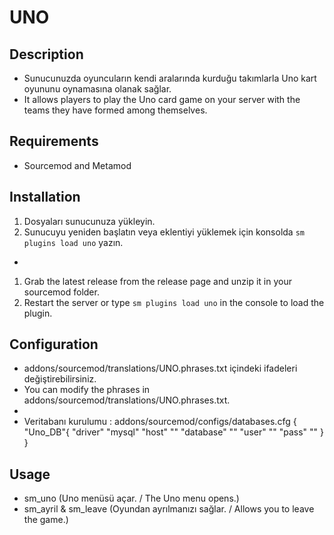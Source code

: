 # UNO

## Description ##
- Sunucunuzda oyuncuların kendi aralarında kurduğu takımlarla Uno kart oyununu oynamasına olanak sağlar.
- It allows players to play the Uno card game on your server with the teams they have formed among themselves.

## Requirements ##
- Sourcemod and Metamod

## Installation ##
1. Dosyaları sunucunuza yükleyin.
2. Sunucuyu yeniden başlatın veya eklentiyi yüklemek için konsolda `sm plugins load uno` yazın.
-
1. Grab the latest release from the release page and unzip it in your sourcemod folder.
2. Restart the server or type `sm plugins load uno` in the console to load the plugin.

## Configuration ##
- addons/sourcemod/translations/UNO.phrases.txt içindeki ifadeleri değiştirebilirsiniz.
- You can modify the phrases in addons/sourcemod/translations/UNO.phrases.txt.
-
-  Veritabanı kurulumu : addons/sourcemod/configs/databases.cfg
    {
        "Uno_DB"{
            "driver"	"mysql"
            "host"		""
            "database"	""
            "user"		""
            "pass"		""
        }
    }

## Usage ##
- sm_uno (Uno menüsü açar. / The Uno menu opens.)
- sm_ayril & sm_leave (Oyundan ayrılmanızı sağlar. / Allows you to leave the game.)
